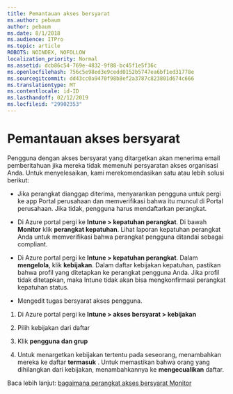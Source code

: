 ```yaml
---
title: Pemantauan akses bersyarat
ms.author: pebaum
author: pebaum
ms.date: 8/1/2018
ms.audience: ITPro
ms.topic: article
ROBOTS: NOINDEX, NOFOLLOW
localization_priority: Normal
ms.assetid: dcb86c54-769e-4832-9f88-bc45f1e5f36c
ms.openlocfilehash: 756c5e98ed3e9cedd0152b5747ea6bf1ed31778e
ms.sourcegitcommit: dd43cc0a9470f98b8ef2a3787c823801d674c666
ms.translationtype: MT
ms.contentlocale: id-ID
ms.lasthandoff: 02/12/2019
ms.locfileid: "29902353"
---
```

# <a name="monitoring-conditional-access"></a>Pemantauan akses bersyarat

Pengguna dengan akses bersyarat yang ditargetkan akan menerima email pemberitahuan jika mereka tidak memenuhi persyaratan akses organisasi Anda. Untuk menyelesaikan, kami merekomendasikan satu atau lebih solusi berikut:
  
- Jika perangkat dianggap diterima, menyarankan pengguna untuk pergi ke app Portal perusahaan dan memverifikasi bahwa itu muncul di Portal perusahaan. Jika tidak, pengguna harus mendaftarkan perangkat.
    
- Di Azure portal pergi ke **Intune \> kepatuhan perangkat**. Di bawah **Monitor** klik **perangkat kepatuhan**. Lihat laporan kepatuhan perangkat Anda untuk memverifikasi bahwa perangkat pengguna ditandai sebagai compliant. 
    
- Di Azure portal pergi ke **Intune \> kepatuhan perangkat**. Dalam **mengelola**, klik **kebijakan**. Dalam daftar kebijakan kepatuhan, pastikan bahwa profil yang ditetapkan ke perangkat pengguna Anda. Jika profil tidak ditetapkan, maka Intune tidak akan bisa mengkonfirmasi perangkat kepatuhan status. 
    
- Mengedit tugas bersyarat akses pengguna.
    
1. Di Azure portal pergi ke **Intune \> akses bersyarat \> kebijakan**
    
2. Pilih kebijakan dari daftar
    
3. Klik **pengguna dan grup**
    
4. Untuk menargetkan kebijakan tertentu pada seseorang, menambahkan mereka ke daftar **termasuk** . Untuk memastikan bahwa orang yang dihilangkan dari kebijakan, menambahkannya ke **mengecualikan** daftar. 
    
Baca lebih lanjut: [bagaimana perangkat akses bersyarat Monitor](https://docs.microsoft.com/intune/conditional-access-exchange-monitor)
  

